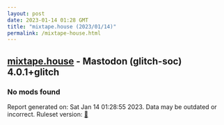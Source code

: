 ```yaml
---
layout: post
date: 2023-01-14 01:28 GMT
title: "mixtape.house (2023/01/14)"
permalink: /mixtape-house.html
---
```


## [mixtape.house](https://mixtape.house) - Mastodon (glitch-soc) 4.0.1+glitch

### No mods found

Report generated on: Sat Jan 14 01:28:55 2023. Data may be outdated or incorrect.
Ruleset version: [🧁](/version-cupcake)
